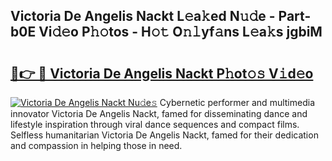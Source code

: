 ## Victoria De Angelis Nackt L𝚎a𝚔ed N𝚞𝚍e - Part-b0E Vi𝚍𝚎o P𝚑𝚘tos - H𝚘𝚝 O𝚗𝚕yf𝚊ns L𝚎a𝚔s jgbiM

# <h2><a href="http://kf2zho4.oniu.top/?m=Victoria+De+Angelis+Nackt">🔗👉 🔴 Victoria De Angelis Nackt P𝚑ot𝚘𝚜 V𝚒d𝚎o</a></h2>

[![Victoria De Angelis Nackt Nu𝚍e𝚜](https://i.imgur.com/0qMVB7G.gif)](http://kf2zho4.oniu.top/?m=Victoria+De+Angelis+Nackt)
Cybernetic performer and multimedia innovator Victoria De Angelis Nackt, famed for disseminating dance and lifestyle inspiration through viral dance sequences and compact films. Selfless humanitarian Victoria De Angelis Nackt, famed for their dedication and compassion in helping those in need.  
